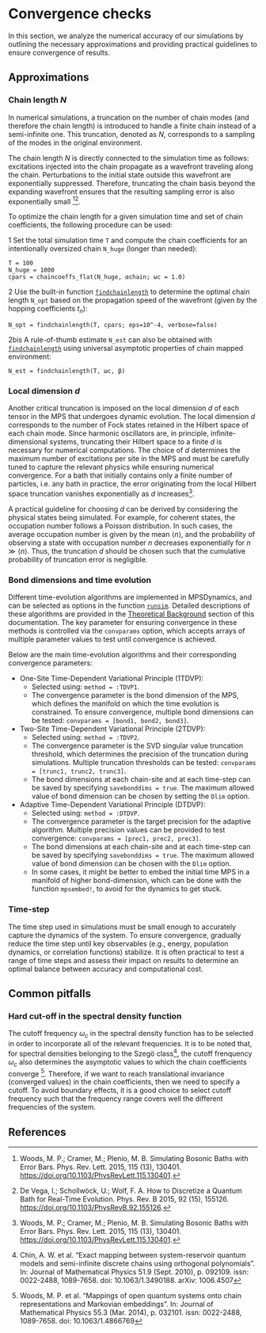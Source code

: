 # Convergence checks

In this section, we analyze the numerical accuracy of our simulations by outlining the necessary approximations and providing practical guidelines to ensure convergence of results.

## Approximations

### Chain length $N$
In numerical simulations, a truncation on the number of chain modes (and therefore the chain length) is introduced to handle a finite chain instead of a semi-infinite one. This truncation, denoted as $N$, corresponds to a sampling of the modes in the original environment.

The chain length $N$ is directly connected to the simulation time as follows: excitations injected into the chain propagate as a wavefront traveling along the chain. Perturbations to the initial state outside this wavefront are exponentially suppressed. Therefore, truncating the chain basis beyond the expanding wavefront ensures that the resulting sampling error is also exponentially small  [^woods_simulating_2015][^DeVega_howto_2015].

To optimize the chain length for a given simulation time and set of chain coefficients, the following procedure can be used:

1 Set the total simulation time `T` and compute the chain coefficients for an intentionally oversized chain `N_huge` (longer than needed):
```
T = 100 
N_huge = 1000
cpars = chaincoeffs_flat(N_huge, αchain; ωc = 1.0)
```
2 Use the built-in function [`findchainlength`](@ref) to determine the optimal chain length `N_opt` based on the propagation speed of the wavefront (given by the hopping coefficients $t_n$):
```
N_opt = findchainlength(T, cpars; eps=10^-4, verbose=false)
```
2bis A rule-of-thumb estimate `N_est` can also be obtained with [`findchainlength`](@ref) using universal asymptotic properties of chain mapped environment:
```
N_est = findchainlength(T, ωc, β)
```

### Local dimension $d$
Another critical truncation is imposed on the local dimension $d$ of each tensor in the MPS that undergoes dynamic evolution. The local dimension $d$ corresponds to the number of Fock states retained in the Hilbert space of each chain mode. Since harmonic oscillators are, in principle, infinite-dimensional systems, truncating their Hilbert space to a finite $d$ is necessary for numerical computations. The choice of $d$ determines the maximum number of excitations per site in the MPS and must be carefully tuned to capture the relevant physics while ensuring numerical convergence.
For a bath that initially contains only a finite number of particles, i.e. any bath in practice, the error originating from the local Hilbert space truncation vanishes exponentially as $d$ increases[^woods_simulating_2015]. 

A practical guideline for choosing $d$ can be derived by considering the physical states being simulated. For example, for coherent states, the occupation number follows a Poisson distribution. In such cases, the average occupation number is given by the mean $\langle n \rangle$, and the probability of observing a state with occupation number $n$ decreases exponentially for $n \gg \langle n \rangle$. Thus, the truncation $d$ should be chosen such that the cumulative probability of truncation error is negligible.

### Bond dimensions and time evolution
Different time-evolution algorithms are implemented in MPSDynamics, and can be selected as options in the function [`runsim`](@ref). Detailed descriptions of these algorithms are provided in the [Theoretical Background](@ref) section of this documentation. The key parameter for ensuring convergence in these methods is controlled via the `convparams` option, which accepts arrays of multiple parameter values to test until convergence is achieved.

Below are the main time-evolution algorithms and their corresponding convergence parameters:
- One-Site Time-Dependent Variational Principle (1TDVP):
  - Selected using: `method = :TDVP1`.
  - The convergence parameter is the bond dimension of the MPS, which defines the manifold on which the time evolution is constrained. To ensure convergence, multiple bond dimensions can be tested: `convparams = [bond1, bond2, bond3]`.
- Two-Site Time-Dependent Variational Principle (2TDVP):
  - Selected using: `method = :TDVP2`.
  - The convergence parameter is the SVD singular value truncation threshold, which determines the precision of the truncation during simulations. Multiple truncation thresholds can be tested: `convparams = [trunc1, trunc2, trunc3]`.
  - The bond dimensions at each chain-site and at each time-step can be saved by specifying `savebonddims = true`. The maximum allowed value of bond dimension can be chosen by setting the `Dlim` option.
- Adaptive Time-Dependent Variational Principle (DTDVP):
  - Selected using: `method = :DTDVP`.
  - The convergence parameter is the target precision for the adaptive algorithm. Multiple precision values can be provided to test convergence: `convparams = [prec1, prec2, prec3]`.
  - The bond dimensions at each chain-site and at each time-step can be saved by specifying `savebonddims = true`. The maximum allowed value of bond dimension can be chosen with the `Dlim` option.
  - In some cases, it might be better to embed the initial time MPS in a manifold of higher bond-dimension, which can be done with the function `mpsembed!`, to avoid for the dynamics to get stuck.
 
### Time-step 
The time step used in simulations must be small enough to accurately capture the dynamics of the system. To ensure convergence, gradually reduce the time step until key observables (e.g., energy, population dynamics, or correlation functions) stabilize. It is often practical to test a range of time steps and assess their impact on results to determine an optimal balance between accuracy and computational cost.

## Common pitfalls

### Hard cut-off in the spectral density function
The cutoff frequency $\omega_c$ in the spectral density function has to be selected in order to incorporate all of the relevant frequencies. It is to be noted that, for spectral densities belonging to the Szegö class[^chin_exact_2010], the cutoff frenquency $\omega_c$ also determines the asymptotic values to which the chain coefficients converge [^woods_mappings_2014]. Therefore, if we want to reach translational invariance (converged values) in the chain coefficients, then we need to specify a cutoff. To avoid boundary effects, it is a good choice to select cutoff frequency such that the frequency range covers well the different frequencies of the system.


## References
[^woods_simulating_2015]: Woods, M. P.; Cramer, M.; Plenio, M. B. Simulating Bosonic Baths with Error Bars. Phys. Rev. Lett. 2015, 115 (13), 130401. https://doi.org/10.1103/PhysRevLett.115.130401.
[^DeVega_howto_2015]: De Vega, I.; Schollwöck, U.; Wolf, F. A. How to Discretize a Quantum Bath for Real-Time Evolution. Phys. Rev. B 2015, 92 (15), 155126. https://doi.org/10.1103/PhysRevB.92.155126.
[^woods_mappings_2014]: Woods,  M. P. et al. “Mappings of open quantum systems onto chain representations and Markovian embeddings”. In: Journal of Mathematical Physics 55.3 (Mar. 2014), p. 032101. issn: 0022-2488, 1089-7658. doi: 10.1063/1.4866769
[^chin_exact_2010]: Chin, A. W.  et al. “Exact mapping between system-reservoir quantum models and semi-infinite discrete chains using orthogonal polynomials”. In: Journal of Mathematical Physics 51.9 (Sept. 2010), p. 092109. issn: 0022-2488, 1089-7658. doi: 10.1063/1.3490188. arXiv: 1006.4507
